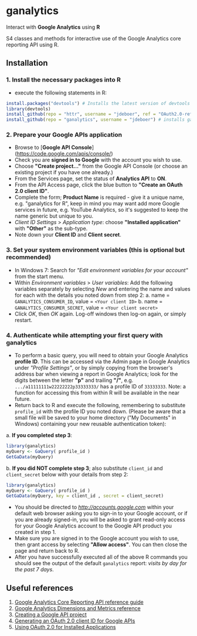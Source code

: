 ganalytics
==========

Interact with **Google Analytics** using **R**

S4 classes and methods for interactive use of the Google Analytics core reporting API using R.


Installation
------------

### 1. Install the necessary packages into R
  * execute the following statements in R:

```r
install.packages("devtools") # Installs the latest version of devtools available from CRAN
library(devtools)
install_github(repo = "httr", username = "jdeboer", ref = "OAuth2.0-reference-class") # a dev branch of httr.
install_github(repo = "ganalytics", username = "jdeboer") # installs ganalytics from the GitHub repository.
```
### 2. Prepare your Google APIs application
  * Browse to [**Google API Console**] (https://code.google.com/apis/console/)
  * Check you are **signed in to Google** with the account you wish to use.
  * Choose **"Create project..."** from the Google API Console (or choose an existing project if you have one already.)
  * From the Services page, set the status of **Analytics API** to **ON**.
  * From the API Access page, click the blue button to **"Create an OAuth 2.0 client ID"**.
  * Complete the form; **Product Name** is required - give it a unique name, e.g. "ganalytics for R", keep in mind you may want add more Google services in future, e.g. YouTube Analytics, so it's suggested to keep the name generic but unique to you.
  * *Client ID Settings* > *Application type*: choose **"Installed application"** with **"Other"** as the sub-type.
  * Note down your **Client ID** and **Client secret**.

### 3. Set your system environment variables (this is optional but recommended)
  * In Windows 7: Search for *"Edit environment variables for your account"* from the start menu.
  * Within *Environment variables* > *User variables*: Add the following variables separately by selecting *New* and entering the name and values for each with the details you noted down from step 2:
  a. name = `GANALYTICS_CONSUMER_ID`, value = `<Your client ID>`
  b. name = `GANALYTICS_CONSUMER_SECRET`, value = `<Your client secret>`
  * Click *OK*, then *OK* again. Log-off windows then log-on again, or simply restart.

### 4. Authenticate while attempting your first query with ganalytics
  * To perform a basic query, you will need to obtain your Google Analytics **profile ID**. This can be accessed via the Admin page in Google Analytics under *"Profile Settings"*, or by simply copying from the browser's address bar when viewing a report in Google Analytics; look for the digits between the letter **"p"** and trailing **"/"**, e.g. `.../a11111111w22222222p33333333/` has a profile ID of `33333333`. Note: a function for accessing this from within R will be available in the near future.
  * Return back to R and execute the following, remembering to substitute `profile_id` with the profile ID you noted down. (Please be aware that a small file will be saved to your home directory ("My Documents" in Windows) containing your new reusable authentication token):
  
a. **If you completed step 3**:

```r
library(ganalytics)
myQuery <- GaQuery( profile_id )
GetGaData(myQuery)
```
  b. **If you did NOT complete step 3**; also substitute `client_id` and `client_secret` below with your details from step 2:

```r
library(ganalytics)
myQuery <- GaQuery( profile_id )
GetGaData(myQuery, key = client_id , secret = client_secret)  
```
  * You should be directed to *http://accounts.google.com* within your default web browser asking you to sign-in to your Google account, or if you are already signed-in, you will be asked to grant read-only access for your Google Analytics account to the Google API product you created in step 1.
  * Make sure you are signed in to the Google account you wish to use, then grant access by selecting **"Allow access"**. You can then close the page and return back to R.
  * After you have successfully executed all of the above R commands you should see the output of the default `ganalytics` report: *visits by day for the past 7 days*.


Useful references
-----------------

1. [Google Analytics Core Reporting API reference guide](https://developers.google.com/analytics/devguides/reporting/core/v3/reference)
2. [Google Analytics Dimensions and Metrics reference](https://developers.google.com/analytics/devguides/reporting/core/dimsmets)
3. [Creating a Google API project](https://developers.google.com/console/help/#creatingdeletingprojects)
4. [Generating an OAuth 2.0 client ID for Google APIs](https://developers.google.com/console/help/#generatingoauth2)
5. [Using OAuth 2.0 for Installed Applications](https://developers.google.com/accounts/docs/OAuth2InstalledApp)
